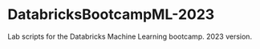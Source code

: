 # DatabricksBootcampML-2023
Lab scripts for the Databricks Machine Learning bootcamp. 2023 version.
